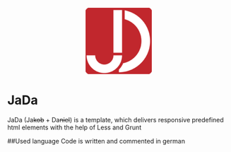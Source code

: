 <p align="center">
  <a href="https://github.com/danielroetzer">
    <img src="media/icon/ms-icon-150x150.png">
  </a>
</p>


# JaDa
JaDa (Ja~~kob~~ + Da~~niel~~) is a template, which delivers responsive predefined html elements with the help of Less and Grunt


##Used language
Code is written and commented in german
